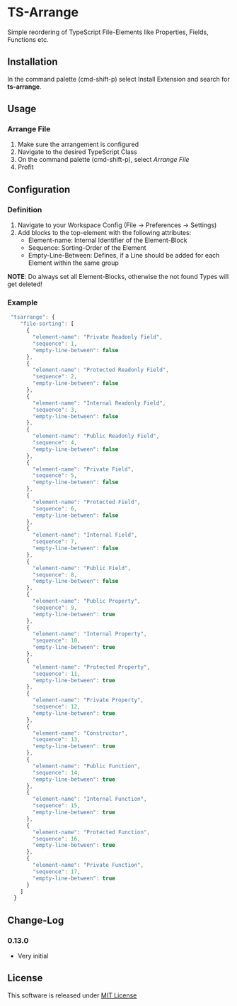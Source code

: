 # TS-Arrange
Simple reordering of TypeScript File-Elements like Properties, Fields, Functions etc.

## Installation
In the command palette (cmd-shift-p) select Install Extension and search for  __ts-arrange__.

## Usage
### Arrange File
1. Make sure the arrangement is configured
2. Navigate to the desired TypeScript Class
3. On the command palette (cmd-shift-p), select _Arrange File_
4. Profit

## Configuration
### Definition
1. Navigate to your Workspace Config (File -> Preferences -> Settings)
2. Add blocks to the top-element with the following attributes:   
     * Element-name: Internal Identifier of the Element-Block
     * Sequence: Sorting-Order of the Element
     * Empty-Line-Between: Defines, if a Line should be added for each Element within the same group

**NOTE**: Do always set all Element-Blocks, otherwise the not found Types will get deleted!

### Example
```javascript
 "tsarrange": {
    "file-sorting": [
      {
        "element-name": "Private Readonly Field",
        "sequence": 1,
        "empty-line-between": false
      },
      {
        "element-name": "Protected Readonly Field",
        "sequence": 2,
        "empty-line-between": false
      },
      {
        "element-name": "Internal Readonly Field",
        "sequence": 3,
        "empty-line-between": false
      },
      {
        "element-name": "Public Readonly Field",
        "sequence": 4,
        "empty-line-between": false
      },
      {
        "element-name": "Private Field",
        "sequence": 5,
        "empty-line-between": false
      },
      {
        "element-name": "Protected Field",
        "sequence": 6,
        "empty-line-between": false
      },
      {
        "element-name": "Internal Field",
        "sequence": 7,
        "empty-line-between": false
      },
      {
        "element-name": "Public Field",
        "sequence": 8,
        "empty-line-between": false
      },
      {
        "element-name": "Public Property",
        "sequence": 9,
        "empty-line-between": true
      },
      {
        "element-name": "Internal Property",
        "sequence": 10,
        "empty-line-between": true
      },
      {
        "element-name": "Protected Property",
        "sequence": 11,
        "empty-line-between": true
      },
      {
        "element-name": "Private Property",
        "sequence": 12,
        "empty-line-between": true
      },
      {
        "element-name": "Constructor",
        "sequence": 13,
        "empty-line-between": true
      },
      {
        "element-name": "Public Function",
        "sequence": 14,
        "empty-line-between": true
      },
      {
        "element-name": "Internal Function",
        "sequence": 15,
        "empty-line-between": true
      },
      {
        "element-name": "Protected Function",
        "sequence": 16,
        "empty-line-between": true
      },
      {
        "element-name": "Private Function",
        "sequence": 17,
        "empty-line-between": true
      }
    ]
  }
  ```

## Change-Log
###  0.13.0
- Very initial

## License
This software is released under [MIT License](http://www.opensource.org/licenses/mit-license.php)
